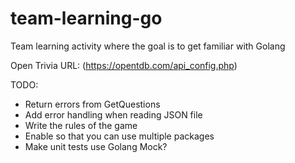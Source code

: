 # team-learning-go
Team learning activity where the goal is to get familiar with Golang

Open Trivia URL: (https://opentdb.com/api_config.php)

TODO:
- Return errors from GetQuestions
- Add error handling when reading JSON file
- Write the rules of the game
- Enable so that you can use multiple packages
- Make unit tests use Golang Mock?
